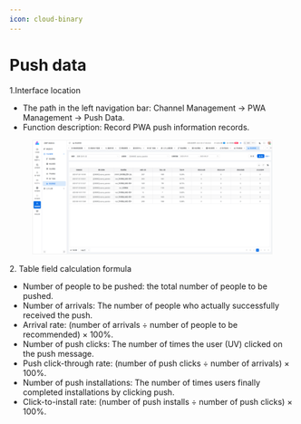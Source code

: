 ```yaml
---
icon: cloud-binary
---
```


# Push data

1\.Interface location

* The path in the left navigation bar: Channel Management → PWA Management → Push Data.
* Function description: Record PWA push information records.

<figure><img src="../../.gitbook/assets/image (258).png" alt=""><figcaption></figcaption></figure>

2\. Table field calculation formula

* Number of people to be pushed: the total number of people to be pushed.
* Number of arrivals: The number of people who actually successfully received the push.
* Arrival rate: (number of arrivals ÷ number of people to be recommended) × 100%.
* Number of push clicks: The number of times the user (UV) clicked on the push message.
* Push click-through rate: (number of push clicks ÷ number of arrivals) × 100%.
* Number of push installations: The number of times users finally completed installations by clicking push.
* Click-to-install rate: (number of push installs ÷ number of push clicks) × 100%.
